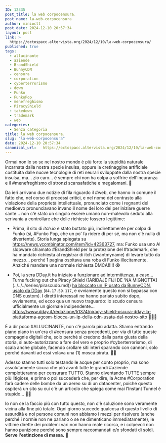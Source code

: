 ```yaml
---
ID: 12335
post_title: la web corpocensura.
post_name: la-web-corpocensura
author: minioctt
post_date: 2024-12-10 20:57:34
layout: post
link: >
  https://octospacc.altervista.org/2024/12/10/la-web-corpocensura/
published: true
tags:
  - allucinante
  - aziende
  - BrandShield
  - BunnyCDN
  - censura
  - corporation
  - cyberterrorismo
  - down
  - Funko
  - FunkoPop
  - menefreghismo
  - PiracyShield
  - takedown
  - trademark
  - web
categories:
  - Senza categoria
title: la web corpocensura.
slug: "la-web-corpocensura"
date: 2024-12-10 20:57:34
canonical_url:   https://octospacc.altervista.org/2024/12/10/la-web-corpocensura/
---
```

<!-- wp:paragraph -->
<p markdown="1">Ormai non lo so se nel nostro mondo è più forte la stupidità naturale incarnata dalla nostra specie insulsa, oppure la cretinaggine artificiale costituita dalle nuove tecnologie di reti neurali sviluppate dalla nostra specie insulsa, ma... zio caro... è sempre chi non ha colpa a soffrire dell'incuranza e il #menefreghismo di stronzi scansafatiche e megalomani. 👿</p>
<!-- /wp:paragraph -->

<!-- wp:paragraph -->
<p markdown="1">Da ieri arrivano due notizie di fila riguardo il #web, che hanno in comune il fatto che, nel corso di processi critici, e nel nome del contrasto alla violazione della proprietà intellettuale, pronunciato come i regnanti del medioevo pronunciavano invano il nome dei loro dei per iniziare guerre sante... non c'è stato un singolo essere umano non-malevolo seduto alla scrivania a controllare che delle richieste fossero legittime:</p>
<!-- /wp:paragraph -->

<!-- wp:list -->
<ul class="wp-block-list"><!-- wp:list-item -->
<li>Prima, il sito di <em>itch.io</em> è stato buttato giù, indirettamente per colpa di Funko (si, #Funko Pop, che un po' fa ridere di per sé, ma non c'è nulla di divertente). Storia lunga spiegata su <a href="https://news.ycombinator.com/item?id=42363727">https://news.ycombinator.com/item?id=42363727</a>, ma: Funko usa uno AI slopware chiamato #BrandShield per la protezione del #trademark, che ha mandato richiesta al registrar di itch (iwantmyname) di levare tutto da mezzo... perché 1 pagina ospitava una roba di Funko illecitamente. Anziché mandare una normale richiesta DMCA!!!!! 😭</li>
<!-- /wp:list-item --></ul>
<!-- /wp:list -->

<!-- wp:list -->
<ul class="wp-block-list"><!-- wp:list-item -->
<li>Poi, la sera DDay.it ha iniziato a funzionare ad intermittenza, a caso... Turns fucking out che Piracy Shield ([ARIDAJE FIJI DE 'NA MIGNOTTA](../../../series/pirascudo.md)) <a href="https://t.me/notedimatteo/1194">ha bloccato un IP usato da BunnyCDN, usato da DDay</a> (<code>84.17.59.117</code>, e ovviamente questo non si bypassa con DNS custom). I diretti interessati ne hanno parlato subito dopo, ovviamente, ed ecco qua un nuovo traguardo: lo scudo censura ufficialmente un giornale indipendente... <a href="https://www.dday.it/redazione/51374/piracy-shield-oscura-dday-la-piattaforma-agcom-blocca-un-ip-della-cdn-usata-dal-nostro-sito">https://www.dday.it/redazione/51374/piracy-shield-oscura-dday-la-piattaforma-agcom-blocca-un-ip-della-cdn-usata-dal-nostro-sito</a> 🤡🤡🤡</li>
<!-- /wp:list-item --></ul>
<!-- /wp:list -->

<!-- wp:paragraph -->
<p markdown="1">È a dir poco #ALLUCINANTE, non c'è parola più adatta. Stiamo entrando piano piano in un'era di #censura senza precedenti, per via di tutte queste compagnie digitali che, solo perché si credono dalla parte giusta della storia, si auto-autorizzano a fare del vero e proprio #cyberterrorismo, di scala anche globale, facendo crollare siti interi sparando con cannoni, solo perché davanti ad essi volava una (1) mosca pirata. 😮‍💨</p>
<!-- /wp:paragraph -->

<!-- wp:paragraph -->
<p markdown="1">Adesso stanno tutti solo testando le acque per conto proprio, ma sono assolutamente sicura che più avanti tutte le grandi #aziende complotteranno per censurare TUTTO. Stanno diventando TUTTE sempre più litigiose, e prima o poi succederà che, per dire, la Acme #Corporation farà cadere delle bombe da un aereo su di un datacenter, poiché questo ospiterà un sito su cui c'è un articolo che spiega come mai l'Instant Tunnel è stupido... 😶‍🌫️</p>
<!-- /wp:paragraph -->

<!-- wp:paragraph -->
<p markdown="1">Io non ce la faccio più con tutto questo, non c'è soluzione sono veramente vicina alla fine più totale. Ogni giorno succede qualcosa di questo livello di assurdità e noi persone comuni non abbiamo i mezzi per risolvere (anche perché i normie non ne parlano o se ne dimenticano immediatamente), le vittime dirette dei problemi vari non hanno reale ricorso, e i colpevoli non hanno punizione perché sono sempre raccomandati e/o sfondati di soldi. <strong>Serve l'estinzione di massa.</strong> 🤢</p>
<!-- /wp:paragraph -->